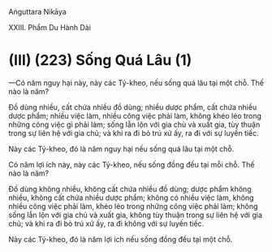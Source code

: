 Aṅguttara Nikāya

XXIII. Phẩm Du Hành Dài

# (III) (223) Sống Quá Lâu (1)

—Có năm nguy hại này, này các Tỷ-kheo, nếu sống quá lâu tại một chỗ. Thế nào là năm?

Ðồ dùng nhiều, cất chứa nhiều đồ dùng; nhiều dược phẩm, cất chứa nhiều dược phẩm; nhiều việc làm, nhiều công việc phải làm, không khéo léo trong những công việc gì phải làm; sống lẫn lộn với gia chủ và xuất gia, tùy thuận trong sự liên hệ với gia chủ; và khi ra đi bỏ trú xứ ấy, ra đi với sự luyến tiếc.

Này các Tỷ-kheo, đó là năm nguy hại nếu sống quá lâu tại một chỗ.

Có năm lợi ích này, này các Tỷ-kheo, nếu sống đồng đều tại mỗi chỗ. Thế nào là năm?

Ðồ dùng không nhiều, không cất chứa nhiều đồ dùng; dược phẩm không nhiều, không cất chứa nhiều dược phẩm; không có nhiều việc làm, không nhiều công việc phải làm, khéo léo trong những công việc phải làm; không sống lẫn lộn với gia chủ và xuất gia, không tùy thuận trong sự liên hệ với gia chủ; và khi ra đi bỏ trú xứ ấy, ra đi không với sự luyến tiếc.

Này các Tỷ-kheo, đó là năm lợi ích nếu sống đồng đều tại một chỗ.

